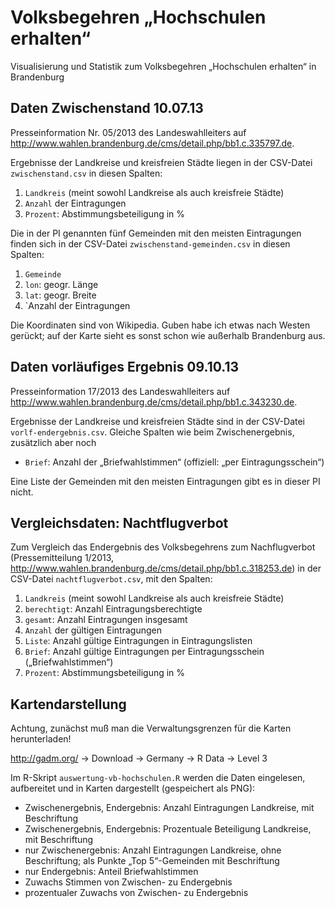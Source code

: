Volksbegehren „Hochschulen erhalten“
====================================

Visualisierung und Statistik zum Volksbegehren „Hochschulen erhalten“ in Brandenburg

Daten Zwischenstand 10.07.13
----------------------------

Presseinformation Nr. 05/2013 des Landeswahlleiters auf http://www.wahlen.brandenburg.de/cms/detail.php/bb1.c.335797.de.

Ergebnisse der Landkreise und kreisfreien Städte liegen in der CSV-Datei `zwischenstand.csv` in diesen Spalten:

1. `Landkreis` (meint sowohl Landkreise als auch kreisfreie Städte)
2. `Anzahl` der Eintragungen
3. `Prozent`: Abstimmungsbeteiligung in %

Die in der PI genannten fünf Gemeinden mit den meisten Eintragungen finden sich in der CSV-Datei `zwischenstand-gemeinden.csv` in diesen Spalten:

1. `Gemeinde`
2. `lon`: geogr. Länge
3. `lat`: geogr. Breite
4. `Anzahl der Eintragungen

Die Koordinaten sind von Wikipedia.  Guben habe ich etwas nach Westen gerückt; auf der Karte sieht es sonst schon wie außerhalb Brandenburg aus.


Daten vorläufiges Ergebnis 09.10.13
-----------------------------------

Presseinformation 17/2013 des Landeswahlleiters auf http://www.wahlen.brandenburg.de/cms/detail.php/bb1.c.343230.de.

Ergebnisse der Landkreise und kreisfreien Städte sind in der CSV-Datei `vorlf-endergebnis.csv`.  Gleiche Spalten wie beim Zwischenergebnis, zusätzlich aber noch

* `Brief`: Anzahl der „Briefwahlstimmen“ (offiziell: „per Eintragungsschein“)

Eine Liste der Gemeinden mit den meisten Eintragungen gibt es in dieser PI nicht.


Vergleichsdaten: Nachtflugverbot
--------------------------------

Zum Vergleich das Endergebnis des Volksbegehrens zum Nachflugverbot (Pressemitteilung 1/2013, http://www.wahlen.brandenburg.de/cms/detail.php/bb1.c.318253.de) in der CSV-Datei `nachtflugverbot.csv`, mit den Spalten:

1. `Landkreis` (meint sowohl Landkreise als auch kreisfreie Städte)
2. `berechtigt`: Anzahl Eintragungsberechtigte
3. `gesamt`: Anzahl Eintragungen insgesamt
3. `Anzahl` der gültigen Eintragungen
4. `Liste`: Anzahl gültige Eintragungen in Eintragungslisten
5. `Brief`: Anzahl gültige Eintragungen per Eintragungsschein („Briefwahlstimmen“)
6. `Prozent`: Abstimmungsbeteiligung in %


Kartendarstellung
-----------------

Achtung, zunächst muß man die Verwaltungsgrenzen für die Karten herunterladen!

http://gadm.org/ → Download → Germany → R Data → Level 3

Im R-Skript `auswertung-vb-hochschulen.R` werden die Daten eingelesen, aufbereitet und in Karten dargestellt (gespeichert als PNG):

* Zwischenergebnis, Endergebnis: Anzahl Eintragungen Landkreise, mit Beschriftung
* Zwischenergebnis, Endergebnis: Prozentuale Beteiligung Landkreise, mit Beschriftung
* nur Zwischenergebnis: Anzahl Eintragungen Landkreise, ohne Beschriftung; als Punkte „Top 5“-Gemeinden mit Beschriftung
* nur Endergebnis: Anteil Briefwahlstimmen
* Zuwachs Stimmen von Zwischen- zu Endergebnis
* prozentualer Zuwachs von Zwischen- zu Endergebnis
